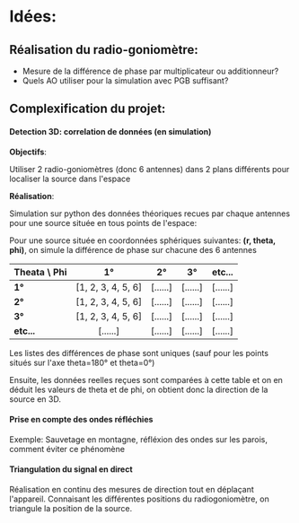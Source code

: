 # Idées:

## Réalisation du radio-goniomètre:

+ Mesure de la différence de phase par multiplicateur ou additionneur?
+ Quels AO utiliser pour la simulation avec PGB suffisant?

## Complexification du projet:

#### Detection 3D: correlation de données (en simulation)

**Objectifs**:

Utiliser 2 radio-goniomètres (donc 6 antennes) dans 2 plans différents pour
localiser la source dans l'espace

**Réalisation**:

Simulation sur python des données théoriques recues par chaque antennes pour une
source située en tous points de l'espace:

Pour une source située en coordonnées sphériques suivantes: **(r, theta, phi)**,
on simule la différence de phase sur chacune des 6 antennes

| Theata \ Phi|      1°             |  2°      | 3°       | etc...   |
|-------------|:-------------------:|:--------:|:--------:|:--------:|
| **1°**      |  [1, 2, 3, 4, 5, 6] | [......] | [......] | [......] |
| **2°**      |  [1, 2, 3, 4, 5, 6] | [......] | [......] | [......] |
| **3°**      |  [1, 2, 3, 4, 5, 6] | [......] | [......] | [......] |
| **etc...**  |  [......]           | [......] | [......] | [......] |

Les listes des différences de phase sont uniques (sauf pour les points situés sur l'axe
theta=180° et theta=0°)

Ensuite, les données reelles reçues sont comparées à cette table et on en déduit les
valeurs de theta et de phi, on obtient donc la direction de la source en 3D.


#### Prise en compte des ondes réfléchies
Exemple: Sauvetage en montagne, réfléxion des ondes sur les parois, comment éviter
ce phénomène

#### Triangulation du signal en direct
Réalisation en continu des mesures de direction tout en déplaçant l'appareil.
Connaisant les différentes positions du radiogoniomètre, on triangule la position
de la source.